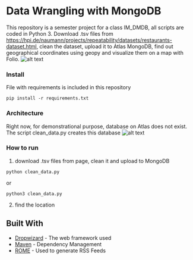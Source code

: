 # Data Wrangling with MongoDB

This repository is a semester project for a class IM_DMDB, all scripts are coded in Python 3. Download .tsv files from https://hpi.de/naumann/projects/repeatability/datasets/restaurants-dataset.html,
clean the dataset, upload it to Atlas MongoDB, find out geographical coordinates using geopy and visualize them on a map with Folio. 
![alt text](https://raw.githubusercontent.com/hrdlickajan/dmdb_restaurants/master/img/map.png)

### Install
File with requirements is included in this repository
```
pip install -r requirements.txt
```

### Architecture
Right now, for demonstrational purpose, database on Atlas does not exist. The script clean_data.py creates this database
![alt text](https://raw.githubusercontent.com/hrdlickajan/dmdb_restaurants/master/img/architecture.png)

### How to run
1. download .tsv files from page, clean it and upload to MongoDB
```
python clean_data.py
```
or 
```
python3 clean_data.py
```
2. find the location


## Built With

* [Dropwizard](http://www.dropwizard.io/1.0.2/docs/) - The web framework used
* [Maven](https://maven.apache.org/) - Dependency Management
* [ROME](https://rometools.github.io/rome/) - Used to generate RSS Feeds
